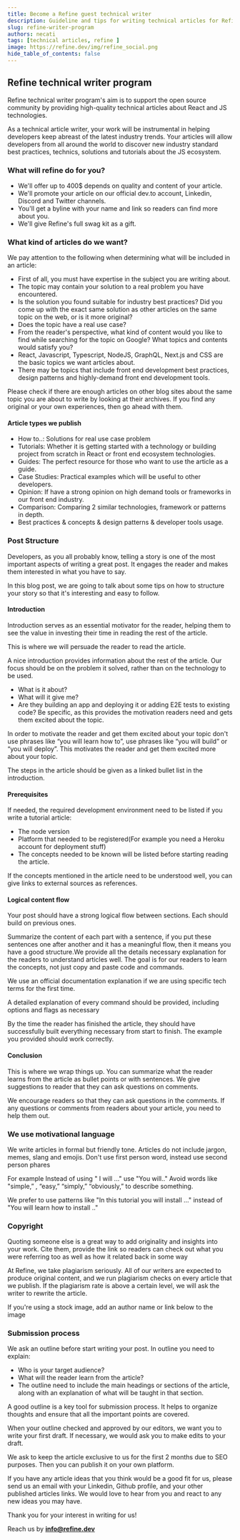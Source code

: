 ```yaml
---
title: Become a Refine guest technical writer
description: Guideline and tips for writing technical articles for Refine
slug: refine-writer-program
authors: necati
tags: [technical articles, refine ]
image: https://refine.dev/img/refine_social.png
hide_table_of_contents: false
---
```




## Refine technical writer program

Refine technical writer program's aim is to support the open source community by providing high-quality technical articles about React and JS technologies.

As a technical article writer, your work will be instrumental in helping developers keep abreast of the latest industry trends. Your articles will allow developers from all around the world to discover new industry standard best practices, technics, solutions and tutorials about the JS ecosystem.

<!--truncate-->


### What will refine do for you?

- We'll offer up to 400$ depends on quality and content of your article.
- We'll promote your article on our official dev.to account, Linkedin, Discord and Twitter channels.
- You'll get a byline with your name and link so readers can find more about you.
- We'll give Refine's full swag kit as a gift.


### What kind of articles do we want?

We pay attention to the following when determining what will be included in an article:

- First of all, you must have expertise in the subject you are writing about.
- The topic may contain your solution to a real problem you have encountered.
- Is the solution you found suitable for industry best practices? Did you come up with the exact same solution as other articles on the same topic on the web, or is it more original?
- Does the topic have a real use case?
- From the reader's perspective, what kind of content would you like to find while searching for the topic on Google? What topics and contents would satisfy you?
- React, Javascript, Typescript, NodeJS, GraphQL, Next.js and CSS are the basic topics we want articles about.
- There may be topics that include front end development best practices, design patterns and highly-demand front end development tools.

Please check if there are enough articles on other blog sites about the same topic you are about to write by looking at their archives. If you find any original or your own experiences, then go ahead with them.

#### Article types we publish

- How to..: Solutions for real use case problem
- Tutorials: Whether it is getting started with a technology or building project from scratch in React or front end ecosystem technologies.
- Guides: The perfect resource for those who want to use the article as a guide.
- Case Studies: Practical examples which will be useful to other developers.
- Opinion: If have a strong opinion on high demand tools or frameworks in our front end industry.
- Comparison: Comparing 2 similar technologies, framework or patterns in depth.
- Best practices & concepts & design patterns & developer tools usage.

### Post Structure

Developers, as you all probably know, telling a story is one of the most important aspects of writing a great post. It engages the reader and makes them interested in what you have to say. 

In this blog post, we are going to talk about some tips on how to structure your story so that it's interesting and easy to follow.


#### Introduction

Introduction serves as an essential motivator for the reader, helping them to see the value in investing their time in reading the rest of the article.

This is where we will persuade the reader to read the article.

A nice introduction provides information about the rest of the article.
Our focus should be on the problem it solved, rather than on the technology to be used.
- What is it about? 
- What will it give me?
- Are they building an app and deploying it or adding E2E tests to existing code? Be specific, as this provides the motivation readers need and gets them excited about the topic.

In order to motivate the reader and get them excited about your topic don't use  phrases like “you will learn how to”, use phrases like “you will build” or “you will deploy”. This motivates the reader and get them excited more about your topic.

The steps in the article should be given as a linked bullet list in the introduction.


#### Prerequisites

If needed, the required development environment need to be listed if you write a tutorial article:
- The node version
- Platform that needed to be registered(For example you need a Heroku account for deployment stuff)
- The concepts needed to be known will be listed before starting reading the article.

If the concepts mentioned in the article need to be understood well,  you can give links to external sources as references.



#### Logical content flow

Your post should have a strong logical flow between sections. Each should build on previous ones.

Summarize the content of each part with a sentence, if you put these sentences one after another and it has a meaningful flow, then it means you have a good structure.We provide all the details necessary explanation for the readers to understand articles well. The goal is for our readers to learn the concepts, not just copy and paste code and commands.

We use an official documentation explanation if we are using specific tech terms for the first time.

A detailed explanation of every command should be provided, including options and flags as necessary

By the time the reader has finished the article, they should have successfully built everything necessary from start to finish. The example you provided should work correctly.

#### Conclusion

This is where we wrap things up. You can summarize what the reader learns from the article as bullet points or with sentences.
We give suggestions to reader that they can ask questions on comments.

We encourage readers so that they can ask questions in the comments.
If any questions or comments from readers about your article, you need to help them out.

### We use motivational language


We write articles in formal but friendly tone. Articles do not include jargon, memes, slang and emojis.
Don't use first person word, instead use second person phares

For example Instead of using " I will ..."  use "You will.."
Avoid words like "simple,” , “easy,” “simply,” “obviously,”  to describe something.

We prefer to use patterns like  "In this tutorial you will install ..."  instead of "You will learn how to install .."

### Copyright

Quoting someone else is a great way to add originality and insights into your work. Cite them, provide the link so readers can check out what you were referring too as well as how it related back in some way

At Refine, we take plagiarism seriously. All of our writers are expected to produce original content, and we run plagiarism checks on every article that we publish. If the plagiarism rate is above a certain level, we will ask the writer to rewrite the article.

If you're using a stock image, add an author name or link below to the image


### Submission process

We ask an outline before start writing your post. In outline you need to explain:
- Who is your target audience?
- What will the reader learn from the article?
- The outline need to include the main headings or sections of the article, along with an explanation of what will be taught in that section.

A good outline is a key tool for submission process. It helps to organize thoughts and ensure that all the important points are covered.

When your outline checked and approved by our editors, we want you to write your first draft.
If necessary, we would ask you to make edits to your draft.

We ask to keep the article exclusive to us for the first 2 months due to SEO purposes. Then you can publish it on your own platform.

If you have any article ideas that you think would be a good fit for us, please send us an email with your Linkedin, Github profile, and your other published articles links. We would love to hear from you and react to any new ideas you may have.

 Thank you for your interest in writing for us!

Reach us by **info@refine.dev**